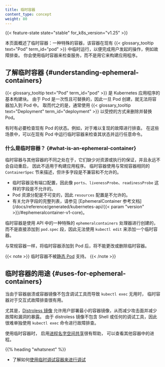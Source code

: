 ```yaml
---
title: 临时容器
content_type: concept
weight: 80
---
```




{{< feature-state state="stable" for_k8s_version="v1.25" >}}

本页面概述了临时容器：一种特殊的容器，该容器在现有
{{< glossary_tooltip text="Pod" term_id="pod" >}}
中临时运行，以便完成用户发起的操作，例如故障排查。
你会使用临时容器来检查服务，而不是用它来构建应用程序。


## 了解临时容器   {#understanding-ephemeral-containers}

{{< glossary_tooltip text="Pod" term_id="pod" >}} 是 Kubernetes 应用程序的基本构建块。
由于 Pod 是一次性且可替换的，因此一旦 Pod 创建，就无法将容器加入到 Pod 中。
取而代之的是，通常使用 {{< glossary_tooltip text="Deployment" term_id="deployment" >}}
以受控的方式来删除并替换 Pod。

有时有必要检查现有 Pod 的状态。例如，对于难以复现的故障进行排查。
在这些场景中，可以在现有 Pod 中运行临时容器来检查其状态并运行任意命令。

### 什么是临时容器？    {#what-is-an-ephemeral-container}

临时容器与其他容器的不同之处在于，它们缺少对资源或执行的保证，并且永远不会自动重启，
因此不适用于构建应用程序。
临时容器使用与常规容器相同的 `ContainerSpec` 节来描述，但许多字段是不兼容和不允许的。

- 临时容器没有端口配置，因此像 `ports`、`livenessProbe`、`readinessProbe`
  这样的字段是不允许的。
- Pod 资源分配是不可变的，因此 `resources` 配置是不允许的。
- 有关允许字段的完整列表，请参见
  [EphemeralContainer 参考文档](/docs/reference/generated/kubernetes-api/{{< param "version" >}}/#ephemeralcontainer-v1-core)。

临时容器是使用 API 中的一种特殊的 `ephemeralcontainers` 处理器进行创建的，
而不是直接添加到 `pod.spec` 段，因此无法使用 `kubectl edit` 来添加一个临时容器。

与常规容器一样，将临时容器添加到 Pod 后，将不能更改或删除临时容器。

{{< note >}}
临时容器不被[静态 Pod](/zh-cn/docs/tasks/configure-pod-container/static-pod/) 支持。
{{< /note >}}

## 临时容器的用途   {#uses-for-ephemeral-containers}

当由于容器崩溃或容器镜像不包含调试工具而导致 `kubectl exec` 无用时，
临时容器对于交互式故障排查很有用。

尤其是，[Distroless 镜像](https://github.com/GoogleContainerTools/distroless)
允许用户部署最小的容器镜像，从而减少攻击面并减少故障和漏洞的暴露。
由于 distroless 镜像不包含 Shell 或任何的调试工具，因此很难单独使用
`kubectl exec` 命令进行故障排查。

使用临时容器时，
启用[进程名字空间共享](/zh-cn/docs/tasks/configure-pod-container/share-process-namespace/)很有帮助，
可以查看其他容器中的进程。

{{% heading "whatsnext" %}}

* 了解如何[使用临时调试容器来进行调试](/zh-cn/docs/tasks/debug/debug-application/debug-running-pod/#ephemeral-container)
